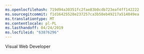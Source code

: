 ```yaml
---
ms.openlocfilehash: 719d94a30351fc2fae83b0cdb723eaf4ff142222
ms.sourcegitcommit: f1d16425528e237257ca3b58eb49217a514849ea
ms.translationtype: MT
ms.contentlocale: pl-PL
ms.lasthandoff: 04/24/2019
ms.locfileid: "63876296"
---
```

Visual Web Developer
